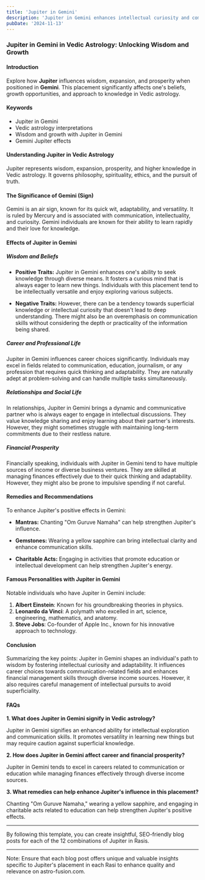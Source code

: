 ```yaml
---
title: 'Jupiter in Gemini'
description: 'Jupiter in Gemini enhances intellectual curiosity and communication. Individuals are versatile, sociable, and enjoy learning and sharing knowledge across various subjects, in Vedic Astrology.'
pubDate: '2024-11-13'
---
```


### Jupiter in Gemini in Vedic Astrology: Unlocking Wisdom and Growth

#### Introduction

Explore how **Jupiter** influences wisdom, expansion, and prosperity when positioned in **Gemini**. This placement significantly affects one's beliefs, growth opportunities, and approach to knowledge in Vedic astrology.

#### Keywords

- Jupiter in Gemini
- Vedic astrology interpretations
- Wisdom and growth with Jupiter in Gemini
- Gemini Jupiter effects

#### Understanding Jupiter in Vedic Astrology

Jupiter represents wisdom, expansion, prosperity, and higher knowledge in Vedic astrology. It governs philosophy, spirituality, ethics, and the pursuit of truth.

#### The Significance of Gemini (Sign)

Gemini is an air sign, known for its quick wit, adaptability, and versatility. It is ruled by Mercury and is associated with communication, intellectuality, and curiosity. Gemini individuals are known for their ability to learn rapidly and their love for knowledge.

#### Effects of Jupiter in Gemini

##### Wisdom and Beliefs

- **Positive Traits:** Jupiter in Gemini enhances one's ability to seek knowledge through diverse means. It fosters a curious mind that is always eager to learn new things. Individuals with this placement tend to be intellectually versatile and enjoy exploring various subjects.
  
- **Negative Traits:** However, there can be a tendency towards superficial knowledge or intellectual curiosity that doesn't lead to deep understanding. There might also be an overemphasis on communication skills without considering the depth or practicality of the information being shared.

##### Career and Professional Life

Jupiter in Gemini influences career choices significantly. Individuals may excel in fields related to communication, education, journalism, or any profession that requires quick thinking and adaptability. They are naturally adept at problem-solving and can handle multiple tasks simultaneously.

##### Relationships and Social Life

In relationships, Jupiter in Gemini brings a dynamic and communicative partner who is always eager to engage in intellectual discussions. They value knowledge sharing and enjoy learning about their partner's interests. However, they might sometimes struggle with maintaining long-term commitments due to their restless nature.

##### Financial Prosperity

Financially speaking, individuals with Jupiter in Gemini tend to have multiple sources of income or diverse business ventures. They are skilled at managing finances effectively due to their quick thinking and adaptability. However, they might also be prone to impulsive spending if not careful.

#### Remedies and Recommendations

To enhance Jupiter's positive effects in Gemini:

- **Mantras:** Chanting "Om Guruve Namaha" can help strengthen Jupiter's influence.
  
- **Gemstones:** Wearing a yellow sapphire can bring intellectual clarity and enhance communication skills.
  
- **Charitable Acts:** Engaging in activities that promote education or intellectual development can help strengthen Jupiter's energy.

#### Famous Personalities with Jupiter in Gemini

Notable individuals who have Jupiter in Gemini include:

1. **Albert Einstein**: Known for his groundbreaking theories in physics.
2. **Leonardo da Vinci**: A polymath who excelled in art, science, engineering, mathematics, and anatomy.
3. **Steve Jobs**: Co-founder of Apple Inc., known for his innovative approach to technology.

#### Conclusion

Summarizing the key points:
Jupiter in Gemini shapes an individual's path to wisdom by fostering intellectual curiosity and adaptability. It influences career choices towards communication-related fields and enhances financial management skills through diverse income sources. However, it also requires careful management of intellectual pursuits to avoid superficiality.

#### FAQs

**1. What does Jupiter in Gemini signify in Vedic astrology?**

Jupiter in Gemini signifies an enhanced ability for intellectual exploration and communication skills. It promotes versatility in learning new things but may require caution against superficial knowledge.

**2. How does Jupiter in Gemini affect career and financial prosperity?**

Jupiter in Gemini tends to excel in careers related to communication or education while managing finances effectively through diverse income sources.

**3. What remedies can help enhance Jupiter's influence in this placement?**

Chanting "Om Guruve Namaha," wearing a yellow sapphire, and engaging in charitable acts related to education can help strengthen Jupiter's positive effects.

---

By following this template, you can create insightful, SEO-friendly blog posts for each of the 12 combinations of Jupiter in Rasis.

---

Note: Ensure that each blog post offers unique and valuable insights specific to Jupiter's placement in each Rasi to enhance quality and relevance on astro-fusion.com.